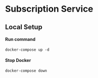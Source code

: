 # Subscription Service

## Local Setup

#### Run command
```
docker-compose up -d 
```
#### Stop Docker
```
docker-compose down
```
